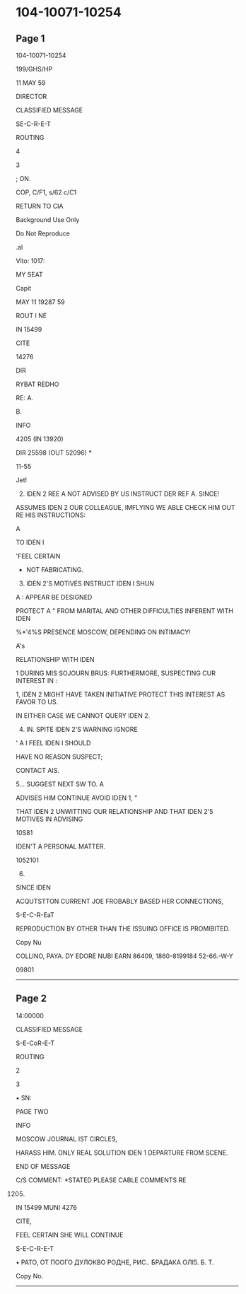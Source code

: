 # 104-10071-10254

## Page 1

104-10071-10254

199/GHS/HP

11 MAY 59

DIRECTOR

CLASSIFIED MESSAGE

SE-C-R-E-T

ROUTING

4

3

; ON.

COP, C/F1, s/62 c/C1

RETURN TO CIA

Background Use Only

Do Not Reproduce

.al

Vito: 1017:

MY SEAT

Capit

MAY 11 19287 59

ROUT I NE

IN 15499

CITE

14276

DIR

RYBAT REDHO

RE: A.

B.

INFO

4205 (IN 13920)

DIR 25598 (OUT 52096) *

11-55

Jet!

2. IDEN 2 REE A NOT ADVISED BY US INSTRUCT DER REF A. SINCE!

ASSUMES IDEN 2 OUR COLLEAGUE, IMFLYING WE ABLE CHECK HIM OUT RE HIS INSTRUCTIONS:

A

TO IDEN I

'FEEL CERTAIN

* NOT FABRICATING.

3. IDEN 2'S MOTIVES INSTRUCT IDEN I SHUN

A : APPEAR BE DESIGNED

PROTECT A " FROM MARITAL AND OTHER DIFFICULTIES INFERENT WITH IDEN

%*'4%S PRESENCE MOSCOW, DEPENDING ON INTIMACY!

A's

RELATIONSHIP WITH IDEN

1 DURING MIS SOJOURN BRUS: FURTHERMORE, SUSPECTING CUR INTEREST IN :

1, IDEN 2 MIGHT HAVE TAKEN INITIATIVE PROTECT THIS INTEREST AS FAVOR TO US.

IN EITHER CASE WE CANNOT QUERY IDEN 2.

4. IN. SPITE IDEN 2'S WARNING IGNORE

' A I FEEL IDEN I SHOULD

HAVE NO REASON SUSPECT;

CONTACT AIS.

5... SUGGEST NEXT SW TO. A

ADVISES HIM CONTINUE AVOID IDEN 1, "

THAT IDEN 2 UNWITTING OUR RELATIONSHIP AND THAT IDEN 2'5 MOTIVES IN ADVISING

10S81

IDEN'T A PERSONAL MATTER.

1052101

6.

SINCE IDEN

ACQUTSTTON CURRENT JOE FROBABLY BASED HER CONNECTIONS,

S-E-C-R-EaT

REPRODUCTION BY OTHER THAN THE ISSUING OFFICE IS PROMIBITED.

Copy Nu

COLLINO, PAYA. DY EDORE NUBI EARN 86409, 1860-8199184 52-66.-W-Y

09801

---

## Page 2

14:00000

CLASSIFIED MESSAGE

S-E-CoR-E-T

ROUTING

2

3

• SN:

PAGE TWO

INFO

MOSCOW JOURNAL IST CIRCLES,

HARASS HIM. ONLY REAL SOLUTION IDEN 1 DEPARTURE FROM SCENE.

END OF MESSAGE

C/S COMMENT: *STATED PLEASE CABLE COMMENTS RE

1205.

IN 15499 MUNI 4276

CITE,

FEEL CERTAIN SHE WILL CONTINUE

S-E-C-R-E-T

• РАТО, ОТ ПООГО ДУЛОКВО РОДНЕ, РИС.. БРАДАКА ОЛІ5. Б. Т.

Copy No.

---

